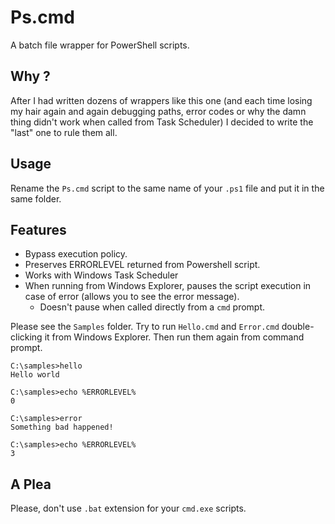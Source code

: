 # Ps.cmd

A batch file wrapper for PowerShell scripts.

## Why ?

After I had written dozens of wrappers like this one (and each time losing my hair again and again debugging paths, error codes or why the damn thing didn't work when called from Task Scheduler) I decided to write the "last" one to rule them all.

## Usage

Rename the `Ps.cmd` script to the same name of your `.ps1` file and put it in the same folder.

## Features

- Bypass execution policy.
- Preserves ERRORLEVEL returned from Powershell script.
- Works with Windows Task Scheduler
- When running from Windows Explorer, pauses the script execution in case of error (allows you to see the error message).
  - Doesn't pause when called directly from a `cmd` prompt.

Please see the `Samples` folder. Try to run `Hello.cmd` and `Error.cmd` double-clicking it from Windows Explorer. Then run them again from command prompt.

```
C:\samples>hello
Hello world

C:\samples>echo %ERRORLEVEL%
0

C:\samples>error
Something bad happened!

C:\samples>echo %ERRORLEVEL%
3
```

## A Plea

Please, don't use `.bat` extension for your `cmd.exe` scripts.
